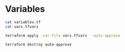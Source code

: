 # Variables

```bash
cat variables.tf
cat vars.tfvars
```

```bash
terraform apply -var-file vars.tfvars  -auto-approve 
```

```bash
terraform destroy auto-approve 
```

